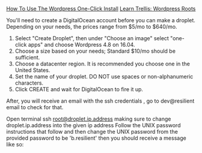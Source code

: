 [How To Use The Wordpress One-Click Install](https://www.digitalocean.com/community/tutorials/how-to-use-the-wordpress-one-click-install-on-digitalocean)
[Learn Trellis: Wordpress Roots](https://code.lengstorf.com/learn-trellis-wordpress-roots/)

You'll need to create a DigitalOcean account before you can make a droplet. Depending on your needs, the prices range from $5/mo to $640/mo.

1. Select "Create Droplet", then under "Choose an image" select "one-click apps" and choose Wordpress 4.8 on 16.04.
2. Choose a size  based on your needs; Standard $10/mo should be sufficient.
3. Choose a datacenter region. It is recommended you choose one in the United States.
4. Set the name of your droplet. DO NOT use spaces or non-alphanumeric characters.
5. Click CREATE and wait for DigitalOcean to fire it up.

After, you will receive an email with the ssh credentials , go to dev@resilient email to check for that.

Open terminal
ssh root@droplet.ip.address
making sure to change droplet.ip.address into the given ip address
Follow the UNIX password instructions that follow and then change the UNIX password from the provided password to be 'b.resilient' then you should receive a message like so:
